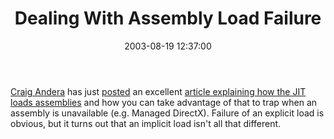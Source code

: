 ﻿---
layout: post
title: "Dealing With Assembly Load Failure"
comments: false
date: 2003-08-19 12:37:00
categories:
 - Technology
subtext-id: 07e34c4c-3a6e-40ff-8123-06c3cc17e4ac
alias: /blog/Dealing-With-Assembly-Load-Failure.aspx
---


[Craig Andera](http://staff.develop.com/candera/weblog2) has just [posted](http://staff.develop.com/candera/weblog2/permalink.aspx/7b6ef3e1-922a-4196-917d-6ef4b76ad9c5) an excellent [article explaining how the JIT loads assemblies](http://staff.develop.com/candera/weblog2/articleview.aspx/CLR%20Workings/Dealing%20With%20Assembly%20Load%20Failure.xml) and how you can take advantage of that to trap when an assembly is unavailable (e.g. Managed DirectX). Failure of an explicit load is obvious, but it turns out that an implicit load isn't all that different.
